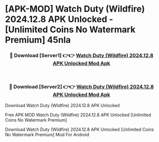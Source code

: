 # [APK-MOD] Watch Duty (Wildfire) 2024.12.8 APK Unlocked - [Unlimited Coins No Watermark Premium] 45nla



<div align="center">
<h3>🔴 Download [Server1] 👉👉 <a href="https://momento.my/?title=Watch_Duty_(Wildfire)_2024.12.8_APK_Unlocked">Watch Duty (Wildfire) 2024.12.8 APK Unlocked Mod Apk</a></h3><br>

<h3>🔴 Download [Server2] 👉👉 <a href="https://momento.my/?title=Watch_Duty_(Wildfire)_2024.12.8_APK_Unlocked">Watch Duty (Wildfire) 2024.12.8 APK Unlocked Mod Apk</a></h3>
</div>



Download Watch Duty (Wildfire) 2024.12.8 APK Unlocked 

Free APK MOD Watch Duty (Wildfire) 2024.12.8 APK Unlocked [Unlimited Coins No Watermark Premium]

Download Watch Duty (Wildfire) 2024.12.8 APK Unlocked [Unlimited Coins No Watermark Premium] Mod For Android
